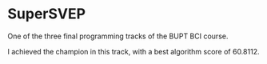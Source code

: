# SuperSVEP

One of the three final programming tracks of the BUPT BCI course.

I achieved the champion in this track, with a best algorithm score of 60.8112.